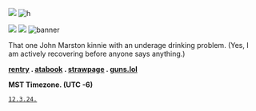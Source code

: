 ![](https://files.catbox.moe/5py9t2.png)
![h](https://komarev.com/ghpvc/?username=johnmarstoned=000000)

![](https://files.catbox.moe/ossnln.png)
![](https://files.catbox.moe/aibc90.png)
![banner](https://files.catbox.moe/b5uyst.png)

That one John Marston kinnie with an underage drinking problem. (Yes, I am actively recovering before anyone says anything.)

**[rentry](https://rentry.co/marstoning) . [atabook](https://marston.atabook.org) . [strawpage](https://johnmarstoned.straw.page) . [guns.lol](https://guns.lol/marston)**

**MST Timezone. (UTC -6)**

<code style="color : black">[12.3.24.](https://github.com/exodusinamerica)</code>
